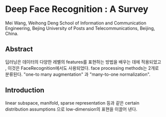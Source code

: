 # Deep Face Recognition : A Survey
Mei Wang, Weihong Deng
School of Information and Communication Engineering, Bejing University of Posts and Telecommunications, Beijing, China.

## Abstract
딥러닝은 데이터의 다양한 레벨의 features를 표현하는 방법을 배우는 데에 적용되었고 , 이것은 FaceRecognition에서도 사용되었다. 
face processing methods는 2개로 분류된다. "one-to many augmentation" 과 "many-to-one normalization".

## Introduction

linear subspace, manifold, sparse representation 등과 같은 certain distribution assumptions 으로 low-dimension의 표현을 이끌어 낸다. 

